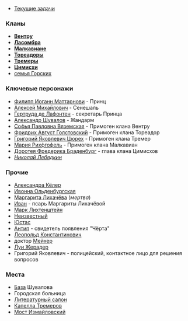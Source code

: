 - [Текущие задачи](</Задачи.md>)
### Кланы
* [**Вентру**](</Клан/Вентру.md>)
* [**Ласомбра**](</Клан/Ласомбра.md>)
* [**Малкавиане**](</Клан/Малкавиане.md>)
* [**Тореадоры**](</Клан/Тореадоры.md>)
* [**Тремеры**](</Клан/Тремеры.md>)
* [**Цимисхи**](</Клан/Цимисхи.md>)
* [семья Горских](</Дело/Горские.md>)

### Ключевые персонажи
- [Филипп Иоганн Маттарнови](</Дело/Филипп Иоганн Маттарнови.md>) - Принц
- [Алексей Михайлович](</Дело/Алексей Михайлович.md>) - Сенешаль
- [Гертруда де Лафонтен](</Дело/Гертруда де Лафонтен.md>) - секретарь Принца
- [Александр Шувалов](</Дело/Александр Шувалов.md>) - Жандарм
- [Софья Павловна Вяземская](</Дело/Софья Павловна Вяземская.md>) - Примоген клана Вентру
- [Фридрих Август Голстовский](</Дело/Фридрих Август Голстовский.md>) - Примоген клана Тореадор
- [Григорий Яковлевич Цюрех](</Дело/Григорий Яковлевич Цюрех.md>) - Примоген клана Тремер
- [Мария Рихфгофель](</Дело/Мария Рихфгофель.md>) - Примоген клана Малкавиан
- [Доротея Фредерика Браденбург](<Доротея Фредерика Браденбург.md>) - глава клана Цимисхов
- [*Николай Лебядкин*](<Николай Иванович Лебядкин.md>)

### Прочие
- [Александра Кёлер](</Дело/Александра Кёлер.md>)
- [Ивонна Ольденбургская](</Дело/Ивонна Ольденбургская.md>)
- [Маргарита Лихачёва](</Дело/Маргарита Лихачёва.md>) (*мертва*)
- [Иван](</Дело/псарь Иван.md>) - псарь Маргариты Лихачёвой
- [Марк Лихтенштейн](</Дело/Марк Лихтенштейн.md>)
- [Неизвестный](</Дело/Неизвестный.md>) 
- [Юстас](</Дело/Юстас.md>)
- [Антип](</Дело/Антип.md>) - свидетель появления "Чёрта"
- [Леопольд Константинович](</Дело/Леопольд Константинович.md>)
- доктор [Мейхер](</Дело/Мейхер.md>)
- [Луи Жерадер](</Дело/Луи Жерадер.md>)
- Григорий Яковлевич - полицейский, контактное лицо для решения вопросов

### Места
- [База](</Место/Отделение жандармов.md>) Шувалова
- Городская больница
- [Литературный салон](</Место/Литературный салон.md>)
- [Капелла Тремеров](</Место/Капелла Тремеров.md>)
- [Мост Измайловский](</Место/Мост Измайловский.md>)